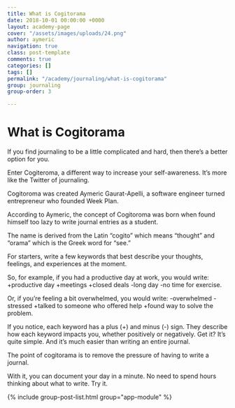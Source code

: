 ```yaml
---
title: What is Cogitorama
date: 2018-10-01 00:00:00 +0000
layout: academy-page
cover: "/assets/images/uploads/24.png"
author: aymeric
navigation: true
class: post-template
comments: true
categories: []
tags: []
permalink: "/academy/journaling/what-is-cogitorama"
group: journaling
group-order: 3

---
```

# What is Cogitorama

If you find journaling to be a little complicated and hard, then there’s a better option for you.

Enter Cogiteroma, a different way to increase your self-awareness. It’s more like the Twitter of journaling.

Cogitoroma was created Aymeric Gaurat-Apelli, a software engineer turned entrepreneur who founded Week Plan.

According to Aymeric, the concept of Cogitoroma was born when found himself too lazy to write journal entries as a student.

The name is derived from the Latin “cogito” which means “thought” and “orama” which is the Greek word for “see.”

For starters, write a few keywords that best describe your thoughts, feelings, and experiences at the moment.

So, for example, if you had a productive day at work, you would write: +productive day +meetings +closed deals -long day -no time for exercise.

Or, if you’re feeling a bit overwhelmed, you would write: -overwhelmed -stressed +talked to someone who offered help +found way to solve the problem.

If you notice, each keyword has a plus (+) and minus (-) sign. They describe how each keyword impacts you, whether positively or negatively. Get it? It’s quite simple. And it’s much easier than writing an entire journal.

The point of cogitorama is to remove the pressure of having to write a journal.

With it, you can document your day in a minute. No need to spend hours thinking about what to write. Try it.

<div class='post-feed'>

{% include group-post-list.html group="app-module" %}

</div>